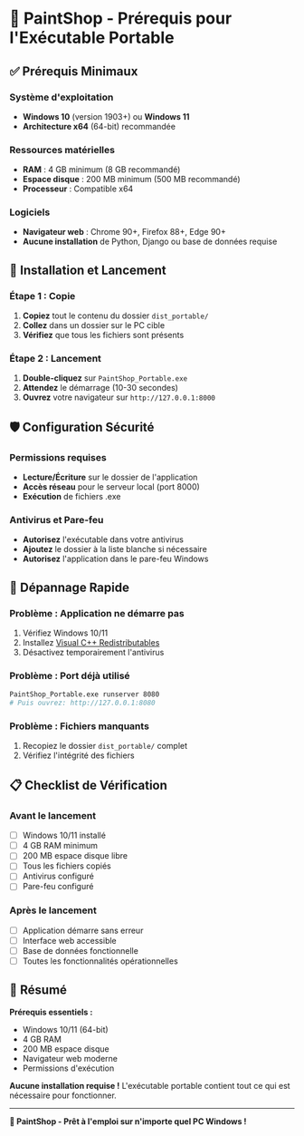 # 🎨 PaintShop - Prérequis pour l'Exécutable Portable

## ✅ Prérequis Minimaux

### Système d'exploitation
- **Windows 10** (version 1903+) ou **Windows 11**
- **Architecture x64** (64-bit) recommandée

### Ressources matérielles
- **RAM** : 4 GB minimum (8 GB recommandé)
- **Espace disque** : 200 MB minimum (500 MB recommandé)
- **Processeur** : Compatible x64

### Logiciels
- **Navigateur web** : Chrome 90+, Firefox 88+, Edge 90+
- **Aucune installation** de Python, Django ou base de données requise

## 🚀 Installation et Lancement

### Étape 1 : Copie
1. **Copiez** tout le contenu du dossier `dist_portable/`
2. **Collez** dans un dossier sur le PC cible
3. **Vérifiez** que tous les fichiers sont présents

### Étape 2 : Lancement
1. **Double-cliquez** sur `PaintShop_Portable.exe`
2. **Attendez** le démarrage (10-30 secondes)
3. **Ouvrez** votre navigateur sur `http://127.0.0.1:8000`

## 🛡️ Configuration Sécurité

### Permissions requises
- **Lecture/Écriture** sur le dossier de l'application
- **Accès réseau** pour le serveur local (port 8000)
- **Exécution** de fichiers .exe

### Antivirus et Pare-feu
- **Autorisez** l'exécutable dans votre antivirus
- **Ajoutez** le dossier à la liste blanche si nécessaire
- **Autorisez** l'application dans le pare-feu Windows

## 🐛 Dépannage Rapide

### Problème : Application ne démarre pas
1. Vérifiez Windows 10/11
2. Installez [Visual C++ Redistributables](https://aka.ms/vs/17/release/vc_redist.x64.exe)
3. Désactivez temporairement l'antivirus

### Problème : Port déjà utilisé
```bash
PaintShop_Portable.exe runserver 8080
# Puis ouvrez: http://127.0.0.1:8080
```

### Problème : Fichiers manquants
1. Recopiez le dossier `dist_portable/` complet
2. Vérifiez l'intégrité des fichiers

## 📋 Checklist de Vérification

### Avant le lancement
- [ ] Windows 10/11 installé
- [ ] 4 GB RAM minimum
- [ ] 200 MB espace disque libre
- [ ] Tous les fichiers copiés
- [ ] Antivirus configuré
- [ ] Pare-feu configuré

### Après le lancement
- [ ] Application démarre sans erreur
- [ ] Interface web accessible
- [ ] Base de données fonctionnelle
- [ ] Toutes les fonctionnalités opérationnelles

## 🎯 Résumé

**Prérequis essentiels :**
- Windows 10/11 (64-bit)
- 4 GB RAM
- 200 MB espace disque
- Navigateur web moderne
- Permissions d'exécution

**Aucune installation requise !** L'exécutable portable contient tout ce qui est nécessaire pour fonctionner.

---

**🎨 PaintShop - Prêt à l'emploi sur n'importe quel PC Windows !** 